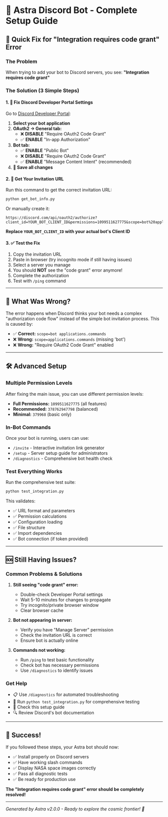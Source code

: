 # 🤖 Astra Discord Bot - Complete Setup Guide

## 🚀 Quick Fix for "Integration requires code grant" Error

### The Problem
When trying to add your bot to Discord servers, you see: **"Integration requires code grant"**

### The Solution (3 Simple Steps)

#### 1. 🔧 Fix Discord Developer Portal Settings

Go to [Discord Developer Portal](https://discord.com/developers/applications):

1. **Select your bot application**
2. **OAuth2 → General tab:**
   - ❌ **DISABLE** "Require OAuth2 Code Grant"
   - ✅ **ENABLE** "In-app Authorization"
3. **Bot tab:**
   - ✅ **ENABLE** "Public Bot"  
   - ❌ **DISABLE** "Require OAuth2 Code Grant"
   - ✅ **ENABLE** "Message Content Intent" (recommended)
4. **💾 Save all changes**

#### 2. 🔗 Get Your Invitation URL

Run this command to get the correct invitation URL:

```bash
python get_bot_info.py
```

Or manually create it:
```
https://discord.com/api/oauth2/authorize?client_id=YOUR_BOT_CLIENT_ID&permissions=1099511627775&scope=bot%20applications.commands
```

**Replace `YOUR_BOT_CLIENT_ID` with your actual bot's Client ID**

#### 3. ✅ Test the Fix

1. Copy the invitation URL
2. Paste in browser (try incognito mode if still having issues)
3. Select a server you manage
4. You should **NOT** see the "code grant" error anymore!
5. Complete the authorization
6. Test with `/ping` command

---

## 🎯 What Was Wrong?

The error happens when Discord thinks your bot needs a complex "authorization code flow" instead of the simple bot invitation process. This is caused by:

- ✅ **Correct:** `scope=bot applications.commands` 
- ❌ **Wrong:** `scope=applications.commands` (missing 'bot')
- ❌ **Wrong:** "Require OAuth2 Code Grant" enabled

---

## 🛠️ Advanced Setup

### Multiple Permission Levels

After fixing the main issue, you can use different permission levels:

- **Full Permissions:** `1099511627775` (all features)
- **Recommended:** `378762947798` (balanced)
- **Minimal:** `379968` (basic only)

### In-Bot Commands

Once your bot is running, users can use:

- `/invite` - Interactive invitation link generator
- `/setup` - Server setup guide for administrators  
- `/diagnostics` - Comprehensive bot health check

### Test Everything Works

Run the comprehensive test suite:

```bash
python test_integration.py
```

This validates:
- ✅ URL format and parameters
- ✅ Permission calculations
- ✅ Configuration loading
- ✅ File structure
- ✅ Import dependencies
- ✅ Bot connection (if token provided)

---

## 🆘 Still Having Issues?

### Common Problems & Solutions

1. **Still seeing "code grant" error:**
   - Double-check Developer Portal settings
   - Wait 5-10 minutes for changes to propagate
   - Try incognito/private browser window
   - Clear browser cache

2. **Bot not appearing in server:**
   - Verify you have "Manage Server" permission
   - Check the invitation URL is correct
   - Ensure bot is actually online

3. **Commands not working:**
   - Run `/ping` to test basic functionality
   - Check bot has necessary permissions
   - Use `/diagnostics` to identify issues

### Get Help

- 📋 Use `/diagnostics` for automated troubleshooting
- 🧪 Run `python test_integration.py` for comprehensive testing
- 📖 Check this setup guide
- 🔍 Review Discord's bot documentation

---

## 🎉 Success!

If you followed these steps, your Astra bot should now:

- ✅ Install properly on Discord servers
- ✅ Have working slash commands
- ✅ Display NASA space images correctly
- ✅ Pass all diagnostic tests
- ✅ Be ready for production use

**The "Integration requires code grant" error should be completely resolved!**

---

*Generated by Astra v2.0.0 - Ready to explore the cosmic frontier! 🌌*
